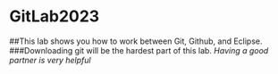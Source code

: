 # GitLab2023
##This lab shows you how to work between Git, Github, and Eclipse.
###Downloading git will be the hardest part of this lab.
_Having a good partner is very helpful_
